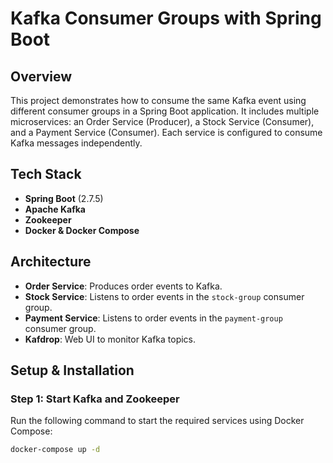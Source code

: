 # Kafka Consumer Groups with Spring Boot

## Overview
This project demonstrates how to consume the same Kafka event using different consumer groups in a Spring Boot application. It includes multiple microservices: an Order Service (Producer), a Stock Service (Consumer), and a Payment Service (Consumer). Each service is configured to consume Kafka messages independently.

## Tech Stack
- **Spring Boot** (2.7.5)
- **Apache Kafka**
- **Zookeeper**
- **Docker & Docker Compose**

## Architecture
- **Order Service**: Produces order events to Kafka.
- **Stock Service**: Listens to order events in the `stock-group` consumer group.
- **Payment Service**: Listens to order events in the `payment-group` consumer group.
- **Kafdrop**: Web UI to monitor Kafka topics.

## Setup & Installation

### Step 1: Start Kafka and Zookeeper
Run the following command to start the required services using Docker Compose:
```sh
docker-compose up -d
